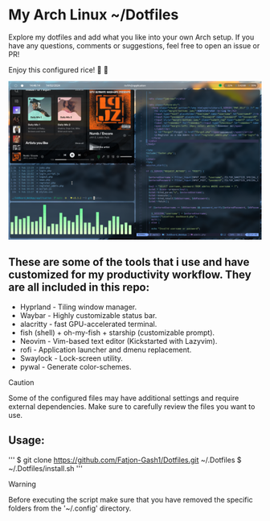 # My Arch Linux ~/Dotfiles

Explore my dotfiles and add what you like into your own Arch setup. If you have any questions, comments or suggestions, feel free to open an issue or PR!

Enjoy this configured rice! 🙂 🚀

![Workflow](/images/sc_14.02.2024_144609.png)

## These are some of the tools that i use and have customized for my productivity workflow. They are all included in this repo:

  *  Hyprland - Tiling window manager.
  *  Waybar - Highly customizable status bar.
  *  alacritty - fast GPU-accelerated terminal.
  *  fish (shell) + oh-my-fish + starship (customizable prompt).
  *  Neovim - Vim-based text editor (Kickstarted with Lazyvim).
  *  rofi - Application launcher and dmenu replacement.
  *  Swaylock - Lock-screen utility.
  *  pywal - Generate color-schemes.

> [!CAUTION]
> Some of the configured files may have additional settings and require external dependencies.
> Make sure to carefully review the files you want to use.

 ## Usage: 
 '''
  $ git clone https://github.com/Fatjon-Gash1/Dotfiles.git ~/.Dotfiles
  $ ~/.Dotfiles/install.sh
 '''

> [!WARNING]
> Before executing the script make sure that you have removed the specific folders from the '~/.config' directory. 

